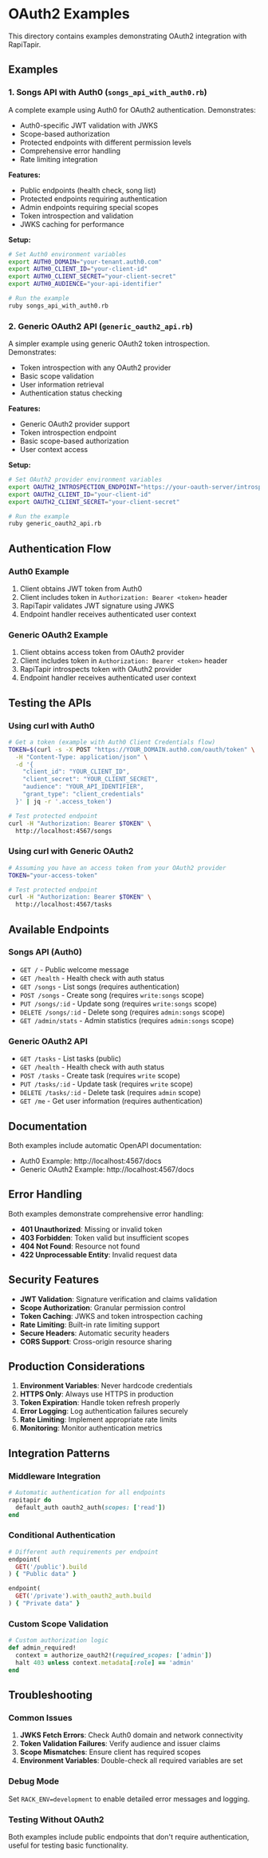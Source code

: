 # OAuth2 Examples

This directory contains examples demonstrating OAuth2 integration with RapiTapir.

## Examples

### 1. Songs API with Auth0 (`songs_api_with_auth0.rb`)

A complete example using Auth0 for OAuth2 authentication. Demonstrates:

- Auth0-specific JWT validation with JWKS
- Scope-based authorization
- Protected endpoints with different permission levels
- Comprehensive error handling
- Rate limiting integration

**Features:**
- Public endpoints (health check, song list)
- Protected endpoints requiring authentication
- Admin endpoints requiring special scopes
- Token introspection and validation
- JWKS caching for performance

**Setup:**
```bash
# Set Auth0 environment variables
export AUTH0_DOMAIN="your-tenant.auth0.com"
export AUTH0_CLIENT_ID="your-client-id"
export AUTH0_CLIENT_SECRET="your-client-secret"
export AUTH0_AUDIENCE="your-api-identifier"

# Run the example
ruby songs_api_with_auth0.rb
```

### 2. Generic OAuth2 API (`generic_oauth2_api.rb`)

A simpler example using generic OAuth2 token introspection. Demonstrates:

- Token introspection with any OAuth2 provider
- Basic scope validation
- User information retrieval
- Authentication status checking

**Features:**
- Generic OAuth2 provider support
- Token introspection endpoint
- Basic scope-based authorization
- User context access

**Setup:**
```bash
# Set OAuth2 provider environment variables
export OAUTH2_INTROSPECTION_ENDPOINT="https://your-oauth-server/introspect"
export OAUTH2_CLIENT_ID="your-client-id"
export OAUTH2_CLIENT_SECRET="your-client-secret"

# Run the example
ruby generic_oauth2_api.rb
```

## Authentication Flow

### Auth0 Example
1. Client obtains JWT token from Auth0
2. Client includes token in `Authorization: Bearer <token>` header
3. RapiTapir validates JWT signature using JWKS
4. Endpoint handler receives authenticated user context

### Generic OAuth2 Example
1. Client obtains access token from OAuth2 provider
2. Client includes token in `Authorization: Bearer <token>` header
3. RapiTapir introspects token with OAuth2 provider
4. Endpoint handler receives authenticated user context

## Testing the APIs

### Using curl with Auth0

```bash
# Get a token (example with Auth0 Client Credentials flow)
TOKEN=$(curl -s -X POST "https://YOUR_DOMAIN.auth0.com/oauth/token" \
  -H "Content-Type: application/json" \
  -d '{
    "client_id": "YOUR_CLIENT_ID",
    "client_secret": "YOUR_CLIENT_SECRET", 
    "audience": "YOUR_API_IDENTIFIER",
    "grant_type": "client_credentials"
  }' | jq -r '.access_token')

# Test protected endpoint
curl -H "Authorization: Bearer $TOKEN" \
  http://localhost:4567/songs
```

### Using curl with Generic OAuth2

```bash
# Assuming you have an access token from your OAuth2 provider
TOKEN="your-access-token"

# Test protected endpoint
curl -H "Authorization: Bearer $TOKEN" \
  http://localhost:4567/tasks
```

## Available Endpoints

### Songs API (Auth0)
- `GET /` - Public welcome message
- `GET /health` - Health check with auth status
- `GET /songs` - List songs (requires authentication)
- `POST /songs` - Create song (requires `write:songs` scope)
- `PUT /songs/:id` - Update song (requires `write:songs` scope)
- `DELETE /songs/:id` - Delete song (requires `admin:songs` scope)
- `GET /admin/stats` - Admin statistics (requires `admin:songs` scope)

### Generic OAuth2 API
- `GET /tasks` - List tasks (public)
- `GET /health` - Health check with auth status
- `POST /tasks` - Create task (requires `write` scope)
- `PUT /tasks/:id` - Update task (requires `write` scope)
- `DELETE /tasks/:id` - Delete task (requires `admin` scope)
- `GET /me` - Get user information (requires authentication)

## Documentation

Both examples include automatic OpenAPI documentation:
- Auth0 Example: http://localhost:4567/docs
- Generic OAuth2 Example: http://localhost:4567/docs

## Error Handling

Both examples demonstrate comprehensive error handling:

- **401 Unauthorized**: Missing or invalid token
- **403 Forbidden**: Token valid but insufficient scopes
- **404 Not Found**: Resource not found
- **422 Unprocessable Entity**: Invalid request data

## Security Features

- **JWT Validation**: Signature verification and claims validation
- **Scope Authorization**: Granular permission control
- **Token Caching**: JWKS and token introspection caching
- **Rate Limiting**: Built-in rate limiting support
- **Secure Headers**: Automatic security headers
- **CORS Support**: Cross-origin resource sharing

## Production Considerations

1. **Environment Variables**: Never hardcode credentials
2. **HTTPS Only**: Always use HTTPS in production
3. **Token Expiration**: Handle token refresh properly
4. **Error Logging**: Log authentication failures securely
5. **Rate Limiting**: Implement appropriate rate limits
6. **Monitoring**: Monitor authentication metrics

## Integration Patterns

### Middleware Integration
```ruby
# Automatic authentication for all endpoints
rapitapir do
  default_auth oauth2_auth(scopes: ['read'])
end
```

### Conditional Authentication
```ruby
# Different auth requirements per endpoint
endpoint(
  GET('/public').build
) { "Public data" }

endpoint(
  GET('/private').with_oauth2_auth.build
) { "Private data" }
```

### Custom Scope Validation
```ruby
# Custom authorization logic
def admin_required!
  context = authorize_oauth2!(required_scopes: ['admin'])
  halt 403 unless context.metadata[:role] == 'admin'
end
```

## Troubleshooting

### Common Issues

1. **JWKS Fetch Errors**: Check Auth0 domain and network connectivity
2. **Token Validation Failures**: Verify audience and issuer claims
3. **Scope Mismatches**: Ensure client has required scopes
4. **Environment Variables**: Double-check all required variables are set

### Debug Mode

Set `RACK_ENV=development` to enable detailed error messages and logging.

### Testing Without OAuth2

Both examples include public endpoints that don't require authentication, useful for testing basic functionality.
